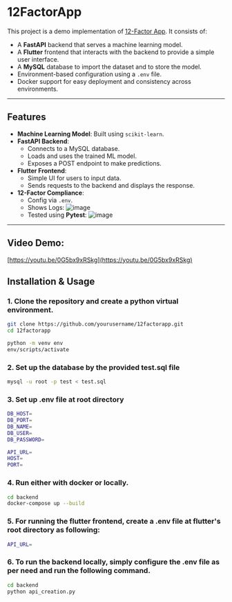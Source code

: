 # 12FactorApp

This project is a demo implementation of [12-Factor App](https://12factor.net/). It consists of:

- A **FastAPI** backend that serves a machine learning model.
- A **Flutter** frontend that interacts with the backend to provide a simple user interface.
- A **MySQL** database to import the dataset and to store the model.
- Environment-based configuration using a `.env` file.
- Docker support for easy deployment and consistency across environments.

---

## Features

- **Machine Learning Model**: Built using `scikit-learn`.
- **FastAPI Backend**:
  - Connects to a MySQL database.
  - Loads and uses the trained ML model.
  - Exposes a POST endpoint to make predictions.
- **Flutter Frontend**:
  - Simple UI for users to input data.
  - Sends requests to the backend and displays the response.
- **12-Factor Compliance**:
  - Config via `.env`.
  - Shows Logs:
    ![image](https://github.com/user-attachments/assets/a85c7874-e344-4439-baf4-6c3e7ada28fe)
  - Tested using **Pytest**:
    ![image](https://github.com/user-attachments/assets/0aa8ef63-c106-4e34-aefd-7e16e738d34d)

---

## Video Demo:
[https://youtu.be/0G5bx9xRSkg](https://youtu.be/0G5bx9xRSkg)

## Installation & Usage

### 1. Clone the repository and create a python virtual environment.

```bash
git clone https://github.com/yourusername/12factorapp.git
cd 12factorapp

python -m venv env
env/scripts/activate
```

### 2. Set up the database by the provided **test.sql** file

```bash 
mysql -u root -p test < test.sql
```

### 3. Set up .env file at root directory

```bash
DB_HOST=
DB_PORT=
DB_NAME=
DB_USER=
DB_PASSWORD=

API_URL=
HOST=
PORT=
```

### 4. Run either with docker or locally.

```bash
cd backend
docker-compose up --build
```

### 5. For running the flutter frontend, create a .env file at flutter's root directory as following:
```bash
API_URL=
```

### 6. To run the backend locally, simply configure the .env file as per need and run the following command.

```bash
cd backend
python api_creation.py
```

